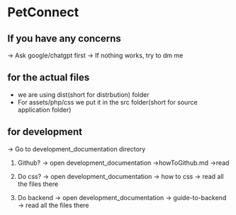 # PetConnect

## If you have any concerns
-> Ask google/chatgpt first
-> If nothing works, try to dm me

## for the actual files
- we are using dist(short for distrbution) folder
- For assets/php/css we put it in the src folder(short for source application folder)

## for development
-> Go to development_documentation directory

1. Github?
-> open development_documentation ->howToGithub.md ->read

2. Do css?
-> open development_documentation -> how to css -> read all the files there

3. Do backend
-> open development_documentation -> guide-to-backend -> read all the files there



